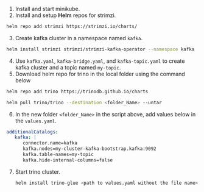 1. Install and start minikube.
2. Install and setup **Helm** repos for strimzi.

```bash
helm repo add strimzi https://strimzi.io/charts/
```
3. Create kafka cluster in a namespace named `kafka`.
```bash
helm install strimzi strimzi/strimzi-kafka-operator --namespace kafka
```
4. Use `kafka.yaml`, `kafka-bridge.yaml`, and `kafka-topic.yaml` to create kafka cluster and a topic named `my-topic`.
5. Download helm repo for trino in the local folder using the command below
```bash
helm repo add trino https://trinodb.github.io/charts

helm pull trino/trino --destination <folder_Name> --untar
```
6. In the new folder `<folder_Name>` in the script above, add values below in the `values.yaml`.
```yaml
additionalCatalogs: 
   kafka: |
      connector.name=kafka
      kafka.nodes=my-cluster-kafka-bootstrap.kafka:9092
      kafka.table-names=my-topic
      kafka.hide-internal-columns=false
```
7. Start trino cluster.
   ```bash
   helm install trino-glue <path to values.yaml without the file name>
   ```

